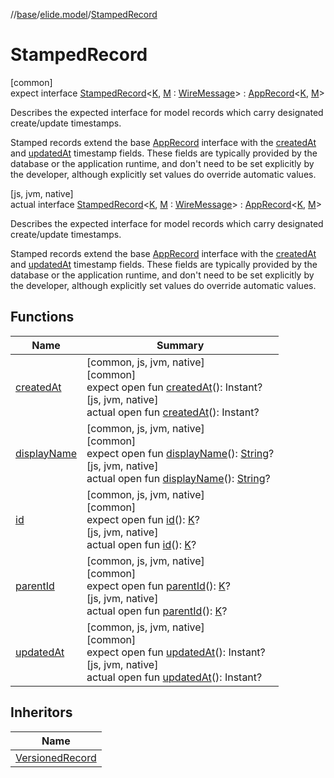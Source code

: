 //[base](../../../index.md)/[elide.model](../index.md)/[StampedRecord](index.md)

# StampedRecord

[common]\
expect interface [StampedRecord](index.md)&lt;[K](index.md), [M](index.md) : [WireMessage](../-wire-message/index.md)&gt; : [AppRecord](../-app-record/index.md)&lt;[K](index.md), [M](index.md)&gt; 

Describes the expected interface for model records which carry designated create/update timestamps.

Stamped records extend the base [AppRecord](../-app-record/index.md) interface with the [createdAt](created-at.md) and [updatedAt](updated-at.md) timestamp fields. These fields are typically provided by the database or the application runtime, and don't need to be set explicitly by the developer, although explicitly set values do override automatic values.

[js, jvm, native]\
actual interface [StampedRecord](index.md)&lt;[K](index.md), [M](index.md) : [WireMessage](../-wire-message/index.md)&gt; : [AppRecord](../-app-record/index.md)&lt;[K](index.md), [M](index.md)&gt; 

Describes the expected interface for model records which carry designated create/update timestamps.

Stamped records extend the base [AppRecord](../-app-record/index.md) interface with the [createdAt](created-at.md) and [updatedAt](updated-at.md) timestamp fields. These fields are typically provided by the database or the application runtime, and don't need to be set explicitly by the developer, although explicitly set values do override automatic values.

## Functions

| Name | Summary |
|---|---|
| [createdAt](created-at.md) | [common, js, jvm, native]<br>[common]<br>expect open fun [createdAt](created-at.md)(): Instant?<br>[js, jvm, native]<br>actual open fun [createdAt](created-at.md)(): Instant? |
| [displayName](../-app-record/display-name.md) | [common, js, jvm, native]<br>[common]<br>expect open fun [displayName](../-app-record/display-name.md)(): [String](https://kotlinlang.org/api/latest/jvm/stdlib/kotlin/-string/index.html)?<br>[js, jvm, native]<br>actual open fun [displayName](../-app-record/display-name.md)(): [String](https://kotlinlang.org/api/latest/jvm/stdlib/kotlin/-string/index.html)? |
| [id](../-app-record/id.md) | [common, js, jvm, native]<br>[common]<br>expect open fun [id](../-app-record/id.md)(): [K](index.md)?<br>[js, jvm, native]<br>actual open fun [id](../-app-record/id.md)(): [K](index.md)? |
| [parentId](../-app-record/parent-id.md) | [common, js, jvm, native]<br>[common]<br>expect open fun [parentId](../-app-record/parent-id.md)(): [K](index.md)?<br>[js, jvm, native]<br>actual open fun [parentId](../-app-record/parent-id.md)(): [K](index.md)? |
| [updatedAt](updated-at.md) | [common, js, jvm, native]<br>[common]<br>expect open fun [updatedAt](updated-at.md)(): Instant?<br>[js, jvm, native]<br>actual open fun [updatedAt](updated-at.md)(): Instant? |

## Inheritors

| Name |
|---|
| [VersionedRecord](../-versioned-record/index.md) |
